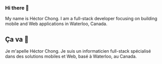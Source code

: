 ### Hi there 👋

My name is Héctor Chong. I am a full-stack developer focusing on building mobile and Web applications in Waterloo, Canada.

## Ça va 👋

Je m'apelle Héctor Chong. Je suis un informaticien full-stack spécialisé dans des solutions mobiles et Web, basé à Waterloo, au Canada.
